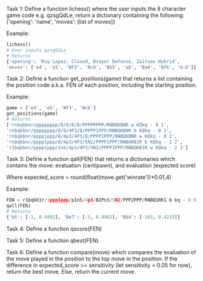 Task 1: Define a function lichess() where the user inputs the 8 character game code e.g. qzsgQdLe, return a dictionary containing the following:
{'opening': 'name',
'moves': [list of moves]}

Example:
```python
lichess()
# User inputs qzsgQdLe
# Returns
{'opening': 'Ruy Lopez: Closed, Breyer Defense, Zaitsev Hybrid',
'moves': ['e4', 'e5', 'Nf3', 'Nc6', 'Bb5', 'a6', 'Ba4', 'Nf6', 'O-O']}
```
Task 2: Define a function get_positions(game) that returns a list containing the position code a.k.a. FEN of each position, including the starting position.

Example:
```python
game = ['e4', 'e5', 'Nf3', 'Nc6']
get_positions(game)
# Returns
['rnbqkbnr/pppppppp/8/8/8/8/PPPPPPPP/RNBQKBNR w KQkq - 0 1',
'rnbqkbnr/pppppppp/8/8/4P3/8/PPPP1PPP/RNBQKBNR b KQkq - 0 1',
'rnbqkbnr/pppp1ppp/8/4p3/4P3/8/PPPP1PPP/RNBQKBNR w KQkq - 0 2',
'rnbqkbnr/pppp1ppp/8/4p3/4P3/5N2/PPPP1PPP/RNBQKB1R b KQkq - 1 2',
'r1bqkbnr/pppp1ppp/2n5/4p3/4P3/5N2/PPPP1PPP/RNBQKB1R w KQkq - 2 3']
```
Task 3: Define a function qall(FEN) that returns a dictionaries which contains the move: evaluation (centipawn), and evaluation (expected score)

Where expected_score = round(float(move.get('winrate'))*0.01,4)

Example:
```python
FEN = r1bqkb1r/1ppp1ppp/p1n5/4p3/B2Pn3/5N2/PPP2PPP/RNBQ1RK1 b kq - 0 6
qall(FEN)
# Returns
{'b5': [-1, 0.4992], 'Be7': [-5, 0.4962], 'Bb4': [-102, 0.4233]}
```

Task 4: Define a function qscore(FEN)

Task 5: Define a function qbest(FEN)

Task 6: Define a function compare(move) which compares the evaluation of the move played in the position to the top move in the position. If the difference in expected_score >= sensitivity (let sensitivity = 0.05 for now), return the best move. Else, return the current move.
